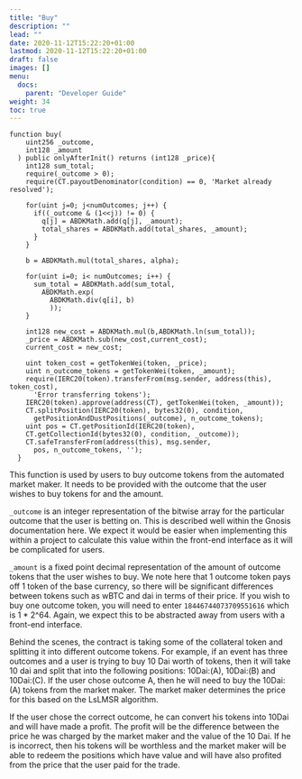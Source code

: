 ```yaml
---
title: "Buy"
description: ""
lead: ""
date: 2020-11-12T15:22:20+01:00
lastmod: 2020-11-12T15:22:20+01:00
draft: false
images: []
menu: 
  docs:
    parent: "Developer Guide"
weight: 34
toc: true
---
```


```
function buy(
    uint256 _outcome,
    int128 _amount
  ) public onlyAfterInit() returns (int128 _price){
    int128 sum_total;
    require(_outcome > 0);
    require(CT.payoutDenominator(condition) == 0, 'Market already resolved');

    for(uint j=0; j<numOutcomes; j++) {
      if((_outcome & (1<<j)) != 0) {
        q[j] = ABDKMath.add(q[j], _amount);
        total_shares = ABDKMath.add(total_shares, _amount);
      }
    }

    b = ABDKMath.mul(total_shares, alpha);

    for(uint i=0; i< numOutcomes; i++) {
      sum_total = ABDKMath.add(sum_total,
        ABDKMath.exp(
          ABDKMath.div(q[i], b)
          ));
    }

    int128 new_cost = ABDKMath.mul(b,ABDKMath.ln(sum_total));
    _price = ABDKMath.sub(new_cost,current_cost);
    current_cost = new_cost;

    uint token_cost = getTokenWei(token, _price);
    uint n_outcome_tokens = getTokenWei(token, _amount);
    require(IERC20(token).transferFrom(msg.sender, address(this), token_cost),
      'Error transferring tokens');
    IERC20(token).approve(address(CT), getTokenWei(token, _amount));
    CT.splitPosition(IERC20(token), bytes32(0), condition,
      getPositionAndDustPositions(_outcome), n_outcome_tokens);
    uint pos = CT.getPositionId(IERC20(token),
    CT.getCollectionId(bytes32(0), condition, _outcome));
    CT.safeTransferFrom(address(this), msg.sender,
      pos, n_outcome_tokens, '');
  }
```
This function is used by users to buy outcome tokens from the automated market maker. It needs to be provided with the outcome that the user wishes to buy tokens for and the amount.

`_outcome` is an integer representation of the bitwise array for the particular outcome that the user is betting on. This is described well within the Gnosis documentation here. We expect it would be easier when implementing this within a project to calculate this value within the front-end interface as it will be complicated for users.

`_amount` is a fixed point decimal representation of the amount of outcome tokens that the user wishes to buy. We note here that 1 outcome token pays off 1 token of the base currency, so there will be significant differences between tokens such as wBTC and dai in terms of their price. If you wish to buy one outcome token, you will need to enter `18446744073709551616` which is 1 * 2^64. Again, we expect this to be abstracted away from users with a front-end interface.

Behind the scenes, the contract is taking some of the collateral token and splitting it into different outcome tokens. For example, if an event has three outcomes and a user is trying to buy 10 Dai worth of tokens, then it will take 10 dai and split that into the following positions: 10Dai:(A), 10Dai:(B) and 10Dai:(C).
If the user chose outcome A, then he will need to buy the 10Dai:(A) tokens from the market maker. The market maker determines the price for this based on the LsLMSR algorithm.

If the user chose the correct outcome, he can convert his tokens into 10Dai and will have made a profit. The profit will be the difference between the price he was charged by the market maker and the value of the 10 Dai. If he is incorrect, then his tokens will be worthless and the market maker will be able to redeem the positions which have value and will have also profited from the price that the user paid for the trade. 
